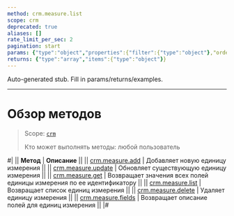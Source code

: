 ```yaml
---
method: crm.measure.list
scope: crm
deprecated: true
aliases: []
rate_limit_per_sec: 2
pagination: start
params: {"type":"object","properties":{"filter":{"type":"object"},"order":{"type":"object"},"select":{"type":"array","items":{"type":"string"}},"start":{"type":["integer","string"]}}}
returns: {"type":"array","items":{"type":"object"}}
---
```


Auto-generated stub. Fill in params/returns/examples.

---

# Обзор методов

> Scope: [`crm`](../../../scopes/permissions.md)
>
> Кто может выполнять методы: любой пользователь

#|
|| **Метод** | **Описание** ||
|| [crm.measure.add](./crm-measure-add.md) | Добавляет новую единицу измерения ||
|| [crm.measure.update](./crm-measure-update.md) | Обновляет существующую единицу измерения ||
|| [crm.measure.get](./crm-measure-get.md) | Возвращает значения всех полей единицы измерения по ее идентификатору ||
|| [crm.measure.list](./crm-measure-list.md) | Возвращает список единиц измерения ||
|| [crm.measure.delete](./crm-measure-delete.md) | Удаляет единицу измерения ||
|| [crm.measure.fields](./crm-measure-fields.md) | Возвращает описание полей для единиц измерения ||
|#

